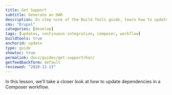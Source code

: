 ```yaml
---
title: Get Support
subtitle: Generate an HAR
description: In step nine of the Build Tools guide, learn how to update your site as part of the continuous integration process.
cms: "Drupal"
categories: [develop]
tags: [updates, continuous-integration, composer, workflow]
buildtools: true
anchorid: update
type: guide
showtoc: true
permalink: docs/guides/get-support/har/
getfeedbackform: default
reviewed: "2020-12-13"
---
```


In this lesson, we'll take a closer look at how to update dependencies in a Composer workflow.

